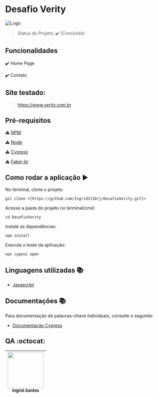 <h1>Desafio Verity</h1>


![Logo](tps://github.com/Ingrid2110rj/DesafioVerity/blob/main/2022-08-22_19-56_logo.jpg)


> Status do Projeto: :heavy_check_mark: (Concluído)
> 

## Funcionalidades

:heavy_check_mark: Home Page

:heavy_check_mark: Contato


## Site testado:

> https://www.verity.com.br


## Pré-requisitos

:warning: [NPM](https://docs.npmjs.com/cli/v6/commands/npm-install)

:warning: [Node](https://nodejs.org/en/download/)

:warning: [Cypress](https://docs.cypress.io/guides/getting-started/installing-cypress#What-you-ll-learn)

:warning: [Faker-br](https://www.npmjs.com/package/faker-br)

## Como rodar a aplicação :arrow_forward:

No terminal, clone o projeto:

```
git clone <[https://github.com/Ingrid2110rj/DesafioVerity.git]>

```

Acesse a pasta do projeto no terminal/cmd:

```
cd DesafioVerity

```

Instale as dependências:

```
npm install

```

Execute o teste da aplicação:

```
npx cypess open

```


## Linguagens utilizadas :books:

- [Javascript](https://www.javascript.com/)

## Documentações :books:

Para documentação de palavras-chave individuais, consulte o seguinte:

 - [Documentação Cypress](https://docs.cypress.io/guides/overview/why-cypress)

 


## QA :octocat:

| [<img src="https://avatars.githubusercontent.com/u/90401515?v=4" width=115><br><sub>Ingrid Santos</sub>](https://github.com/Ingrid2110rj)
| :---: |

